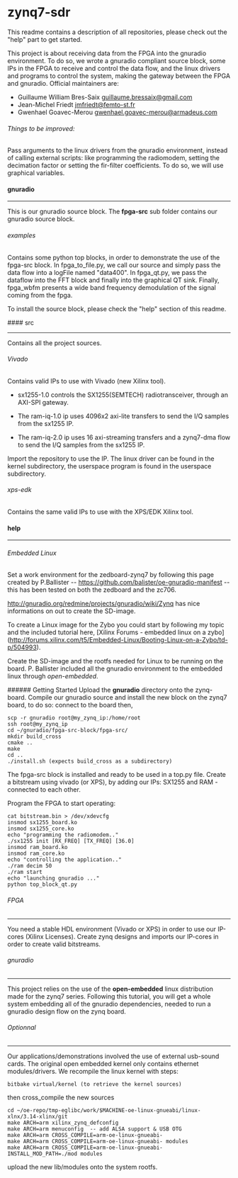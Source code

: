 # zynq7-sdr
This readme contains a description of all repositories, please check out the "help" part to get started. 

This project is about receiving data from the FPGA into the gnuradio environment.
To do so, we wrote a gnuradio compliant source block, some IPs in the FPGA to receive
and control the data flow, and the linux drivers and programs to control the system, making the
gateway between the FPGA and gnuradio. 
Official maintainers are: 

* Guillaume William Bres-Saix <guillaume.bressaix@gmail.com>
* Jean-Michel Friedt <jmfriedt@femto-st.fr>
* Gwenhael Goavec-Merou <gwenhael.goavec-merou@armadeus.com>

###### Things to be improved:

Pass arguments to the linux drivers from the gnuradio environment, instead of calling
external scripts: like programming the radiomodem, setting the decimation factor or
setting the fir-filter coefficients. To do so, we will use graphical variables.

#### gnuradio
- - -
This is our gnuradio source block.
The **fpga-src** sub folder contains our gnuradio source block.

###### examples 
Contains some python top blocks, in order to demonstrate the use of the fpga-src block.
In fpga\_to\_file.py, we call our source and simply pass the data flow into a logFile named "data400". 
In fpga\_qt.py, we pass the dataflow into the FFT block and finally into the graphical QT sink. 
Finally, fpga\_wbfm presents a wide band frequency demodulation of the signal coming from the fpga.


To install the source block, please check the "help" section of this readme.


#### src
- - - 
Contains all the project sources.

###### Vivado
Contains valid IPs to use with Vivado (new Xilinx tool).
    
  * sx1255-1.0 controls the SX1255(SEMTECH) radiotransceiver, through an AXI-SPI gateway.
  
  * The ram-iq-1.0 ip uses 4096x2 axi-lite transfers to send the I/Q samples from the sx1255 IP.
  
  * The ram-iq-2.0 ip uses 16 axi-streaming transfers and a zynq7-dma flow to send the 
  I/Q samples from the sx1255 IP.
  
  Import the repository to use the IP. The linux driver can be found in the kernel subdirectory, the
  userspace program is found in the userspace subdirectory.

###### xps-edk
  Contains the same valid IPs to use with the XPS/EDK Xilinx tool.
  
#### help
- - -
###### Embedded Linux

Set a work environment for the zedboard-zynq7 by following this page created by P.Ballister --
https://github.com/balister/oe-gnuradio-manifest -- this has been tested on both the zedboard and the zc706.

http://gnuradio.org/redmine/projects/gnuradio/wiki/Zynq has nice informations on out to create the SD-image.

To create a Linux image for the Zybo you could start by following my topic and the included tutorial here, 
[Xilinx Forums - embedded linux on a zybo] (http://forums.xilinx.com/t5/Embedded-Linux/Booting-Linux-on-a-Zybo/td-p/504993).

Create the SD-image and the rootfs needed for Linux to be running on the board. P. Ballister included all the
gnuradio environment to the embedded linux through _open-embedded_.

###### Getting Started
Upload the **gnuradio** directory onto the zynq-board.
Compile our gnuradio source and install the new block on the zynq7 board, to do so: connect to the board then,

```shell 
scp -r gnuradio root@my_zynq_ip:/home/root
ssh root@my_zynq_ip
cd ~/gnuradio/fpga-src-block/fpga-src/
mkdir build_cross
cmake .. 
make 
cd .. 
./install.sh (expects build_cross as a subdirectory)
```
The fpga-src block is installed and ready to be used in a top.py file.
Create a bitstream using vivado (or XPS), by adding our IPs: SX1255 and RAM - 
connected to each other. 

Program the FPGA to start operating:

```shell
cat bitstream.bin > /dev/xdevcfg
insmod sx1255_board.ko
insmod sx1255_core.ko
echo "programming the radiomodem.."
./sx1255 init [RX_FREQ] [TX_FREQ] [36.0]
insmod ram_board.ko
insmod ram_core.ko
echo "controlling the application.."
./ram decim 50
./ram start
echo "launching gnuradio ..."
python top_block_qt.py
```

###### FPGA
- - -

You need a stable HDL environment (Vivado or XPS) in order to use our IP-cores (Xilinx Licenses).
Create zynq designs and imports our IP-cores in order to create valid bitstreams.

###### gnuradio
- - -
This project relies on the use of the __open-embedded__ linux distribution made for the zynq7 series.
Following this tutorial, you will get a whole system embedding all of the gnuradio dependencies, needed to
run a gnuradio design flow on the zynq board.


###### Optionnal
- - -
Our applications/demonstrations involved the use of external usb-sound cards.
The original open embedded kernel only contains ethernet modules/drivers.
We recompile the linux kernel with steps:
```shell
bitbake virtual/kernel (to retrieve the kernel sources)
```
then cross_compile the new sources
```shell
cd ~/oe-repo/tmp-eglibc/work/$MACHINE-oe-linux-gnueabi/linux-xlnx/3.14-xlinx/git
make ARCH=arm xilinx_zynq_defconfig
make ARCH=arm menuconfig  -- add ALSA support & USB OTG
make ARCH=arm CROSS_COMPILE=arm-oe-linux-gnueabi- 
make ARCH=arm CROSS_COMPILE=arm-oe-linux-gnueabi- modules
make ARCH=arm CROSS_COMPILE=arm-oe-linux-gnueabi- INSTALL_MOD_PATH=./mod modules
```
upload the new lib/modules onto the system rootfs.

